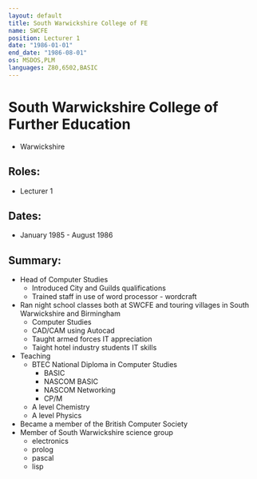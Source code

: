 ```yaml
---
layout: default
title: South Warwickshire College of FE
name: SWCFE
position: Lecturer 1
date: "1986-01-01"
end_date: "1986-08-01"
os: MSDOS,PLM
languages: Z80,6502,BASIC
---
```

# South Warwickshire College of Further Education
- Warwickshire

## Roles:
- Lecturer 1

## Dates: 		
- January 1985 - August 1986

## Summary:
- 	Head of Computer Studies 
	-	Introduced City and Guilds qualifications
	-	Trained staff in use of word processor - wordcraft
-	Ran night school classes both at SWCFE and touring villages in South Warwickshire and Birmingham
	-	Computer Studies
	-	CAD/CAM using Autocad
	-	Taught armed forces IT appreciation
	-	Taight hotel industry students IT skills
-	Teaching
	- 	BTEC National Diploma in Computer Studies
		-	BASIC
		-	NASCOM BASIC
		-	NASCOM Networking
		-	CP/M 
	- 	A level Chemistry 
	- 	A level Physics 
-	Became a member of the British Computer Society
-	Member of South Warwickshire science group
	-	electronics
	-	prolog
	-	pascal
	-	lisp
